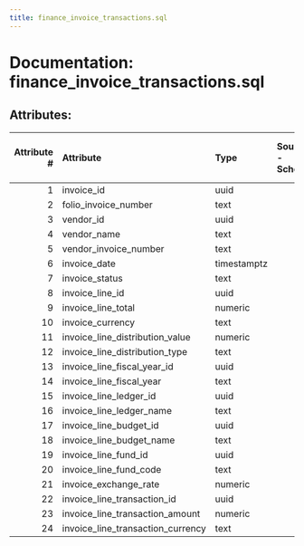 ```yaml
---
title: finance_invoice_transactions.sql
---
```

# Documentation: finance_invoice_transactions.sql

## Attributes:

|   Attribute # | Attribute                         | Type        | Source - Schema   | Source - Table   | Source - Attribute   | Source - Type   | Source - Multiple values   | Aggregation   | Description   | Notes   |
|--------------:|:----------------------------------|:------------|:------------------|:-----------------|:---------------------|:----------------|:---------------------------|:--------------|:--------------|:--------|
|             1 | invoice_id                        | uuid        |                   |                  |                      |                 |                            |               |               |         |
|             2 | folio_invoice_number              | text        |                   |                  |                      |                 |                            |               |               |         |
|             3 | vendor_id                         | uuid        |                   |                  |                      |                 |                            |               |               |         |
|             4 | vendor_name                       | text        |                   |                  |                      |                 |                            |               |               |         |
|             5 | vendor_invoice_number             | text        |                   |                  |                      |                 |                            |               |               |         |
|             6 | invoice_date                      | timestamptz |                   |                  |                      |                 |                            |               |               |         |
|             7 | invoice_status                    | text        |                   |                  |                      |                 |                            |               |               |         |
|             8 | invoice_line_id                   | uuid        |                   |                  |                      |                 |                            |               |               |         |
|             9 | invoice_line_total                | numeric     |                   |                  |                      |                 |                            |               |               |         |
|            10 | invoice_currency                  | text        |                   |                  |                      |                 |                            |               |               |         |
|            11 | invoice_line_distribution_value   | numeric     |                   |                  |                      |                 |                            |               |               |         |
|            12 | invoice_line_distribution_type    | text        |                   |                  |                      |                 |                            |               |               |         |
|            13 | invoice_line_fiscal_year_id       | uuid        |                   |                  |                      |                 |                            |               |               |         |
|            14 | invoice_line_fiscal_year          | text        |                   |                  |                      |                 |                            |               |               |         |
|            15 | invoice_line_ledger_id            | uuid        |                   |                  |                      |                 |                            |               |               |         |
|            16 | invoice_line_ledger_name          | text        |                   |                  |                      |                 |                            |               |               |         |
|            17 | invoice_line_budget_id            | uuid        |                   |                  |                      |                 |                            |               |               |         |
|            18 | invoice_line_budget_name          | text        |                   |                  |                      |                 |                            |               |               |         |
|            19 | invoice_line_fund_id              | uuid        |                   |                  |                      |                 |                            |               |               |         |
|            20 | invoice_line_fund_code            | text        |                   |                  |                      |                 |                            |               |               |         |
|            21 | invoice_exchange_rate             | numeric     |                   |                  |                      |                 |                            |               |               |         |
|            22 | invoice_line_transaction_id       | uuid        |                   |                  |                      |                 |                            |               |               |         |
|            23 | invoice_line_transaction_amount   | numeric     |                   |                  |                      |                 |                            |               |               |         |
|            24 | invoice_line_transaction_currency | text        |                   |                  |                      |                 |                            |               |               |         |